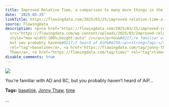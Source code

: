 ```yaml
---
title: Improved Relative Time, a comparison to many more things in the timeline
date: '2025-03-25'
linkTitle: https://flowingdata.com/2025/03/25/improved-relative-time-a-comparison-to-many-more-things-in-the-timeline/
source: FlowingData
description: <p><a href="https://flowingdata.com/2025/03/25/improved-relative-time-a-comparison-to-many-more-things-in-the-timeline/"><img
  src="https://flowingdata.com/wp-content/uploads/2025/03/Improved-relative-time-750x367.png"
  style="max-width:100%;height:auto" /></a></p>You&#8217;re familiar with AD and BC,
  but you probably haven&#8217;t heard of AiP&#8230;<p><strong>Tags:</strong> <a href="https://flowingdata.com/tag/baseline/"
  rel="tag">baseline</a>, <a href="https://flowingdata.com/tag/jonny-thaw/" rel="tag">Jonny
  Thaw</a>, <a href="https://flowingdata.com/tag/time/" rel="tag">time</a></p> ...
disable_comments: true
---
```

<p><a href="https://flowingdata.com/2025/03/25/improved-relative-time-a-comparison-to-many-more-things-in-the-timeline/"><img src="https://flowingdata.com/wp-content/uploads/2025/03/Improved-relative-time-750x367.png" style="max-width:100%;height:auto" /></a></p>You&#8217;re familiar with AD and BC, but you probably haven&#8217;t heard of AiP&#8230;<p><strong>Tags:</strong> <a href="https://flowingdata.com/tag/baseline/" rel="tag">baseline</a>, <a href="https://flowingdata.com/tag/jonny-thaw/" rel="tag">Jonny Thaw</a>, <a href="https://flowingdata.com/tag/time/" rel="tag">time</a></p> ...